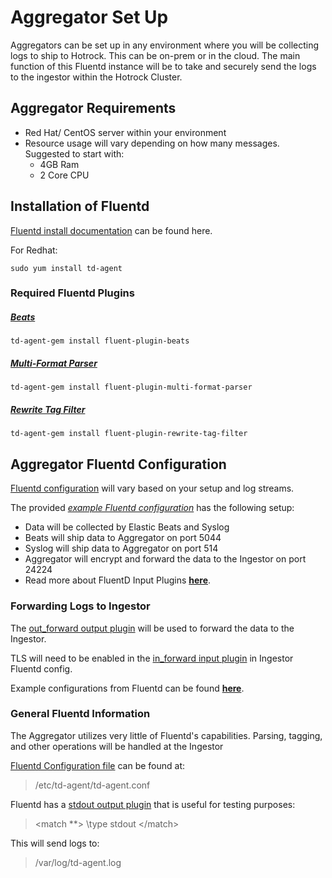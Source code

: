 # **Aggregator Set Up**
Aggregators can be set up in any environment where you will be collecting logs to ship to Hotrock. This can be on-prem or in the cloud. The main function of this Fluentd instance will be to take and securely send the logs to the ingestor within the Hotrock Cluster. 

## **Aggregator Requirements**

 - Red Hat/ CentOS server within your environment
 - Resource usage will vary depending on how many messages. Suggested to start with:  
	 - 4GB Ram 
	 - 2 Core CPU

## Installation of Fluentd
[Fluentd install documentation](https://docs.fluentd.org/installation) can be found here. 

For Redhat: 

    sudo yum install td-agent

### Required Fluentd Plugins
##### [Beats](https://github.com/repeatedly/fluent-plugin-beats/blob/master/README.md)
```
td-agent-gem install fluent-plugin-beats
```
##### [Multi-Format Parser](https://github.com/repeatedly/fluent-plugin-multi-format-parser)
```
td-agent-gem install fluent-plugin-multi-format-parser
```
##### [Rewrite Tag Filter](https://github.com/fluent/fluent-plugin-rewrite-tag-filter)
```
td-agent-gem install fluent-plugin-rewrite-tag-filter
```

## Aggregator Fluentd Configuration
[Fluentd configuration](https://docs.fluentd.org) will vary based on your setup and log streams. 

The provided [*example Fluentd configuration*](../config/aggregator.td-agent.conf) has the following setup: 

- Data will be collected by Elastic Beats and Syslog
- Beats will ship data to Aggregator on port 5044
- Syslog will ship data to Aggregator on port 514
- Aggregator will encrypt and forward the data to the Ingestor on port 24224
- Read more about FluentD Input Plugins [**here**](https://docs.fluentd.org/input).

### Forwarding Logs to Ingestor

The [out_forward output plugin](https://docs.fluentd.org/output/forward) will be used to forward the data to the Ingestor. 

TLS will need to be enabled in the [in_forward input plugin](https://docs.fluentd.org/input/forward) in Ingestor Fluentd config. 

Example configurations from Fluentd can be found [**here**](https://docs.fluentd.org/plugin-helper-overview/api-plugin-helper-server#configuration-example). 

### General Fluentd Information
The Aggregator utilizes very little of Fluentd's capabilities. 
Parsing, tagging, and other operations will be handled at the Ingestor 

[Fluentd Configuration file](https://docs.fluentd.org/configuration/config-file) can be found at:
> /etc/td-agent/td-agent.conf

Fluentd has a [stdout output plugin](https://docs.fluentd.org/output/stdout) that is useful for testing purposes:
>    <match **> 
>	  		\type stdout
>	 \</match> 
	 
This will send logs to: 
>/var/log/td-agent.log
